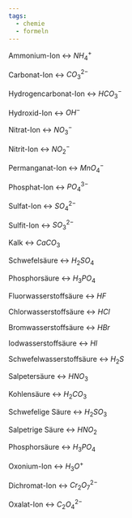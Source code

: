 ```yaml
---
tags:
  - chemie
  - formeln
---
```

Ammonium-Ion <-> $NH_4^+$
<!--SR:!2024-09-14,57,318!2024-09-05,46,300-->

Carbonat-Ion <-> $CO_3^{2-}$
<!--SR:!2024-08-29,39,306!2024-08-21,33,263-->

Hydrogencarbonat-Ion <-> $HCO_3^-$
<!--SR:!2024-08-13,25,260!2024-07-26,3,234-->
Hydroxid-Ion <-> $OH^-$
<!--SR:!2024-08-18,32,286!2024-08-22,37,294-->

Nitrat-Ion <-> $NO_3^-$
<!--SR:!2024-08-25,40,294!2024-08-04,20,266-->

Nitrit-Ion <-> $NO_2^-$
<!--SR:!2024-08-24,36,283!2024-08-26,41,294-->

Permanganat-Ion <-> $MnO_4^-$
<!--SR:!2024-08-30,44,294!2024-09-01,42,300-->

Phosphat-Ion <-> $PO_4^{3-}$
<!--SR:!2024-09-10,50,300!2024-09-04,45,283-->

Sulfat-Ion <-> $SO_4^{2-}$
<!--SR:!2024-08-21,34,263!2024-09-03,43,306-->

Sulfit-Ion <-> $SO_3^{2-}$
<!--SR:!2024-09-08,48,300!2024-08-21,37,294-->

Kalk <-> $CaCO_3$
<!--SR:!2024-08-22,32,280!2024-08-02,20,263-->

Schwefelsäure <-> $H_2SO_4$
<!--SR:!2024-08-11,25,254!2024-08-28,37,263-->

Phosphorsäure <-> $H_3PO_4$
<!--SR:!2024-08-27,37,266!2024-08-07,21,286-->

Fluorwasserstoffsäure <-> $HF$
<!--SR:!2024-09-09,49,300!2024-08-16,30,283-->


Chlorwasserstoffsäure <-> $HCl$
<!--SR:!2024-08-19,32,283!2024-07-31,20,274-->

Bromwasserstoffsäure <-> $HBr$
<!--SR:!2024-09-02,43,300!2024-08-31,45,294-->

Iodwasserstoffsäure <-> $HI$
<!--SR:!2024-08-25,38,299!2024-08-26,38,300-->

Schwefelwasserstoffsäure <-> $H_2S$
<!--SR:!2024-08-29,39,306!2024-08-20,32,279-->

Salpetersäure <-> $HNO_3$
<!--SR:!2024-08-16,28,279!2024-07-27,6,260-->

Kohlensäure <-> $H_2CO_3$
<!--SR:!2024-08-29,41,300!2024-08-15,29,283-->

Schwefelige Säure <-> $H_2SO_3$
<!--SR:!2024-08-01,20,274!2024-07-25,8,223-->

Salpetrige Säure <-> $HNO_2$
<!--SR:!2024-08-22,30,266!2024-08-07,20,234-->

Phosphorsäure <-> $H_3PO_4$
<!--SR:!2024-08-06,23,263!2024-08-18,28,260-->

Oxonium-Ion <-> $H_3O^+$
<!--SR:!2024-07-24,13,286!2024-08-14,28,263-->

Dichromat-Ion <-> $Cr_2O_7^{2-}$
<!--SR:!2024-07-25,4,223!2024-07-28,17,274-->

Oxalat-Ion <-> $C_2O_4^{2-}$
<!--SR:!2024-07-24,13,286!2024-08-17,30,263-->

